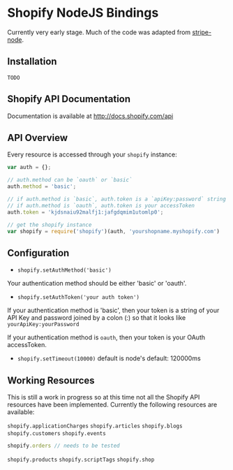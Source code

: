 # Shopify NodeJS Bindings

Currently very early stage. Much of the code was adapted from [stripe-node](https://github.com/stripe/stripe-node).

## Installation

``` TODO ```

## Shopify API Documentation

Documentation is available at http://docs.shopify.com/api

## API Overview

Every resource is accessed through your ```shopify``` instance:

```javascript
var auth = {};

// auth.method can be `oauth` or `basic`
auth.method = 'basic';

// if auth.method is `basic`, auth.token is a `apiKey:password` string
// if auth.method is `oauth`, auth.token is your accessToken
auth.token = 'kjdsnaiu92malfj1:jafgdqmim1utomlp0';

// get the shopify instance
var shopify = require('shopify')(auth, 'yourshopname.myshopify.com')
```

## Configuration

- ```shopify.setAuthMethod('basic')```

Your authentication method should be either 'basic' or 'oauth'.

- ```shopify.setAuthToken('your auth token')```

If your authentication method is 'basic', then your token is a string of your API Key 
and password joined by a colon (:) so that it looks like ```yourApiKey:yourPassword```

If your authentication method is `oauth`, then your token is your OAuth accessToken.

- ```shopify.setTimeout(10000)``` default is node's default: 120000ms

## Working Resources

This is still a work in progress so at this time not all the Shopify API resources 
have been implemented. Currently the following resources are available:

```shopify.applicationCharges```
```shopify.articles```
```shopify.blogs```
```shopify.customers```
```shopify.events```
```javascript 
shopify.orders // needs to be tested
```
```shopify.products```
```shopify.scriptTags```
```shopify.shop```